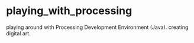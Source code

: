 # playing_with_processing
playing around with Processing Development Environment (Java). creating digital art.
